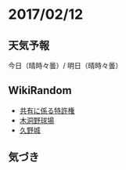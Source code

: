 # 2017/02/12

## 天気予報

今日（晴時々曇）/ 明日（晴時々曇）

## WikiRandom

* [共有に係る特許権](https://ja.wikipedia.org/wiki/%E5%85%B1%E6%9C%89%E3%81%AB%E4%BF%82%E3%82%8B%E7%89%B9%E8%A8%B1%E6%A8%A9)
* [木洞野球場](https://ja.wikipedia.org/wiki/%E6%9C%A8%E6%B4%9E%E9%87%8E%E7%90%83%E5%A0%B4)
* [久野城](https://ja.wikipedia.org/wiki/%E4%B9%85%E9%87%8E%E5%9F%8E)

## 気づき

